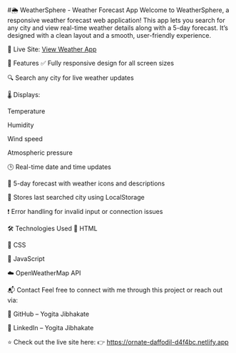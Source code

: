 #🌦️ WeatherSphere - Weather Forecast App
Welcome to WeatherSphere, a responsive weather forecast web application!
This app lets you search for any city and view real-time weather details along with a 5-day forecast. It’s designed with a clean layout and a smooth, user-friendly experience.

🚀 Live Site: [View Weather App](https://ornate-daffodil-d4f4bc.netlify.app)

📁 Features
✅ Fully responsive design for all screen sizes

🔍 Search any city for live weather updates

🌡️ Displays:

Temperature

Humidity

Wind speed

Atmospheric pressure

🕒 Real-time date and time updates

📅 5-day forecast with weather icons and descriptions

💾 Stores last searched city using LocalStorage

❗ Error handling for invalid input or connection issues

🛠️ Technologies Used
🧱 HTML

🎨 CSS

🧠 JavaScript

☁️ OpenWeatherMap API

📬 Contact
Feel free to connect with me through this project or reach out via:

🔗 GitHub – Yogita Jibhakate

🔗 LinkedIn – Yogita Jibhakate

⭐️ Check out the live site here:
👉 https://ornate-daffodil-d4f4bc.netlify.app
